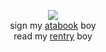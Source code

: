 <div align="center">
  
![](https://file.garden/aDT0Ck-AL1_uKJ4P/rentry%20pictures/hesgorgis)   
sign my [atabook](https://izanami.atabook.org/) boy      
read my [rentry](https://rentry.co/eyedrop) boy
